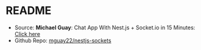 # README

- Source: **Michael Guay**: Chat App With Nest.js + Socket.io in 15 Minutes: [Click here](https://www.youtube.com/watch?v=7xpLYk4q0Sg&t=2s)
- Github Repo: [mguay22/nestjs-sockets](https://github.com/mguay22/nestjs-sockets/) 
